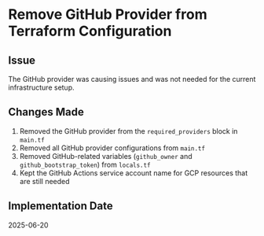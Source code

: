# Remove GitHub Provider from Terraform Configuration

## Issue
The GitHub provider was causing issues and was not needed for the current infrastructure setup.

## Changes Made
1. Removed the GitHub provider from the `required_providers` block in `main.tf`
2. Removed all GitHub provider configurations from `main.tf`
3. Removed GitHub-related variables (`github_owner` and `github_bootstrap_token`) from `locals.tf`
4. Kept the GitHub Actions service account name for GCP resources that are still needed

## Implementation Date
2025-06-20